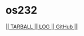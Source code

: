 # os232
[|| TARBALL ||](https://github.com/murifq/os232/blob/main/SandBox/murifq.tar.xz)[ LOG ](https://github.com/murifq/os232/blob/main/TXT/mylog.txt)[|| GitHub ||](https://github.com/murifq/os232)
